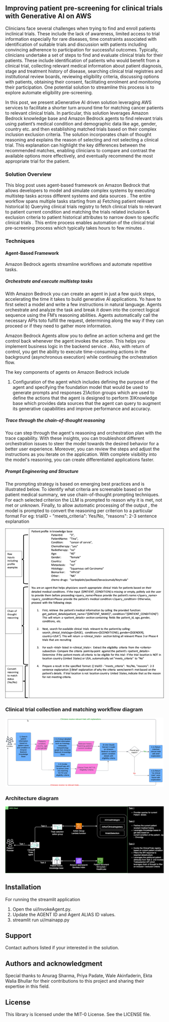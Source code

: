 ## Improving patient pre-screening for clinical trials with Generative AI on AWS


Clinicians face several challenges when trying to find and enroll patients inclinical trials. These include the lack of awareness, limited access to trial information especially for rare diseases, time constraints associated with identification of suitable trials and discussion with patients including convincing adherence to participation for successful outcomes. Typically, clinicians undertake a set of steps to find and evaluate clinical trials for their patients. These include identification of patients who would benefit from a clinical trial, collecting relevant medical information about patient diagnosis, stage and treatment history of disease, searching clinical trial registries and institutional review boards, reviewing eligibility criteria, discussing options with patients, obtaining their consent, facilitating enrolment and monitoring their participation.  One potential solution to streamline this process is to explore automate eligibility pre-screening. 

In this post, we present aGenerative AI driven solution leveraging AWS services to facilitate a shorter turn around time for matching cancer patients to relevant clinical trials. In particular, this solution leverages Amazon Bedrock knowledge base and Amazon Bedrock agents to find relevant trials using patient’s medical condition and demographic data like age, gender, country etc. and then establishing matched trials based on their complex inclusion exclusion criteria. The solution incorporates chain of thought reasoning and explains the reason of selecting and not selecting a clinical trial. This explanation can highlight the key differences between the recommended matches, enabling clinicians to compare and contrast the available options more effectively, and eventually recommend the most appropriate trial for the patient. 

### Solution Overview

This blog post uses agent-based framework on Amazon Bedrock that allows developers to model and simulate complex systems by executing multistep tasks across different systems and data sources . The entire workflow spans multiple tasks 
starting from a) Fetching patient relevant historical b) Querying clinical trials registry to fetch clinical trials to relevant to patient current condition and matching the trials related inclusion & exclusion criteria to patient historical attributes to narrow down to specific clinical trials . This entire process enables automation of the clinical trial pre-screening process which typically takes hours to few minutes .

### Techniques

#### Agent-Based Framework

Amazon Bedrock agents streamline workflows and automate repetitive tasks. 

##### Orchestrate and execute multistep tasks

With Amazon Bedrock you can create an agent in just a few quick steps, accelerating the time it takes to build generative AI applications. Yo have to first  select a model and write a few instructions in natural language. Agents orchestrate and analyze the task and break it down into the correct logical sequence using the FM’s reasoning abilities. Agents automatically call the necessary APIs toto fulfill the request, determining along the way if they can proceed or if they need to gather more information.

Amazon Bedrock Agents allow you to define an action schema and get the control back whenever the agent invokes the action. This helps you implement business logic in the backend service . Also, with return of control, you get the ability to execute time-consuming actions in the background (asynchronous execution) while continuing the orchestration flow.

The key components of agents on Amazon Bedrock include 
1) Configuration of the agent which includes defining the purpose of the agent and specifying the foundation model that would be used to generate prompts and responses 
2)Action groups which are used to define the actions that the agent is designed to perform 
3)Knowledge base which provides data sources that the agent can query to augment its generative capabilities and improve performance and accuracy.

##### Trace through the chain-of-thought reasoning

You can step through the agent's reasoning and orchestration plan with the trace capability. With these insights, you can troubleshoot different orchestration issues to steer the model towards the desired behavior for a better user experience. Moreover, you can review the steps and adjust the instructions as you iterate on the application. With complete visibility into
the model's reasoning, you can create differentiated applications faster.

##### Prompt Engineering and Structure

The prompting strategy is based on emerging best practices and is illustrated below. To identify what criteria are screenable based on the patient medical summary, we use chain-of-thought prompting techniques. For each selected criterion the LLM is prompted to reason why it is met, not met or unknown. Finally, to allow automatic processing of the output , the model is prompted to convert the reasoning per criterion to a particular format 
For eg:  trialID - "meets_criteria": Yes/No, "reasons": 2-3 sentence explanation

![workflow diagram](Images/image_3.png)

### Clinical trial collection and matching workflow diagram
![workflow diagram](Images/image_1.png)

### Architecture diagram 
![workflow diagram](Images/image_2.png)

## Installation
For running the streamlit application
1. Open the ui/InvokeAgent.py.
2. Update the AGENT ID and Agent ALIAS ID values.
3. streamlit run ui/mainapp.py

## Support
Contact authors listed if your interested in the solution.

## Authors and acknowledgment
Special thanks to Anurag Sharma, Priya Padate, Wale Akinfaderin, Ekta Walia Bhullar for their contributions to this project and sharing their expertise in this field.

## License
This library is licensed under the MIT-0 License. See the LICENSE file.


